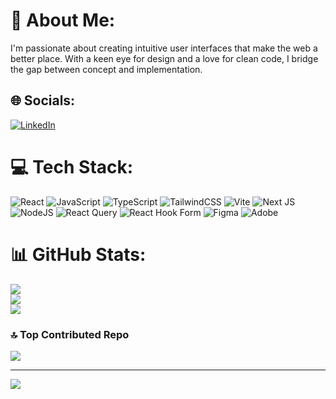 # 💫 About Me:
I'm passionate about creating intuitive user interfaces that make the web a better place. With a keen eye for design and a love for clean code, I bridge the gap between concept and implementation.


## 🌐 Socials:
[![LinkedIn](https://img.shields.io/badge/LinkedIn-%230077B5.svg?logo=linkedin&logoColor=white)](https://linkedin.com/in/antoniohadrovic) 

# 💻 Tech Stack:
![React](https://img.shields.io/badge/react-%2320232a.svg?style=for-the-badge&logo=react&logoColor=%2361DAFB) ![JavaScript](https://img.shields.io/badge/javascript-%23323330.svg?style=for-the-badge&logo=javascript&logoColor=%23F7DF1E) ![TypeScript](https://img.shields.io/badge/typescript-%23007ACC.svg?style=for-the-badge&logo=typescript&logoColor=white)
![TailwindCSS](https://img.shields.io/badge/tailwindcss-%2338B2AC.svg?style=for-the-badge&logo=tailwind-css&logoColor=white) ![Vite](https://img.shields.io/badge/vite-%23646CFF.svg?style=for-the-badge&logo=vite&logoColor=white) ![Next JS](https://img.shields.io/badge/Next-black?style=for-the-badge&logo=next.js&logoColor=white) ![NodeJS](https://img.shields.io/badge/node.js-6DA55F?style=for-the-badge&logo=node.js&logoColor=white)  ![React Query](https://img.shields.io/badge/-React%20Query-FF4154?style=for-the-badge&logo=react%20query&logoColor=white) ![React Hook Form](https://img.shields.io/badge/React%20Hook%20Form-%23EC5990.svg?style=for-the-badge&logo=reacthookform&logoColor=white) ![Figma](https://img.shields.io/badge/figma-%23F24E1E.svg?style=for-the-badge&logo=figma&logoColor=white) ![Adobe](https://img.shields.io/badge/adobe-%23FF0000.svg?style=for-the-badge&logo=adobe&logoColor=white) 
# 📊 GitHub Stats:
![](https://github-readme-stats.vercel.app/api?username=e1401&theme=dark&hide_border=true&include_all_commits=true&count_private=true)<br/>
![](https://github-readme-streak-stats.herokuapp.com/?user=e1401&theme=dark&hide_border=true)<br/>
![](https://github-readme-stats.vercel.app/api/top-langs/?username=e1401&theme=dark&hide_border=true&include_all_commits=true&count_private=true&layout=compact)

### 🔝 Top Contributed Repo
![](https://github-contributor-stats.vercel.app/api?username=e1401&limit=5&theme=dark&combine_all_yearly_contributions=true)

---
[![](https://visitcount.itsvg.in/api?id=e1401&icon=0&color=3)](https://visitcount.itsvg.in)

<!-- Proudly created with GPRM ( https://gprm.itsvg.in ) -->
